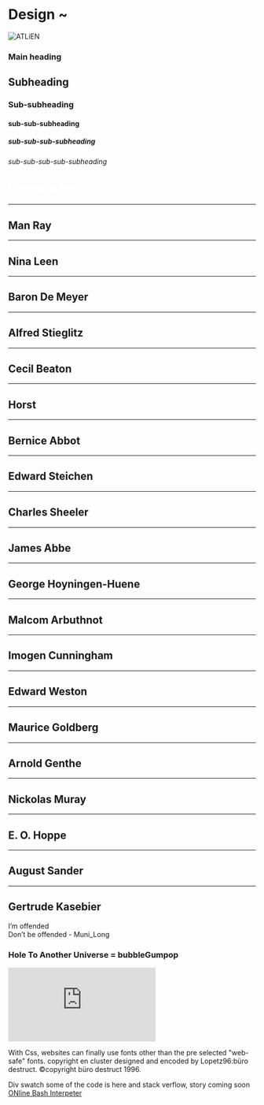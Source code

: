 # Design ~


![ATLiEN](https://pbs.twimg.com/media/GILodwkaMAASXdr?format=jpg&name=4096x4096)




<h3><span id="Main_heading">Main heading</span></h3>
<h2><span id="Subheading">Subheading</span></h2>
<h3><span id="Sub-subheading">Sub-subheading</span></h3>
<h4><span id="sub-sub-subheading">sub-sub-subheading</span></h4>
<h5><span id="sub-sub-sub-subheading">sub-sub-sub-subheading</span></h5>
<h6><span id="sub-sub-sub-sub-subheading">sub-sub-sub-sub-subheading</span></h6>

<div class="photoGcontainer">
  <h2 style="color:white;" class="neon">

Photographers
  </h2>
  <hr>
    <p style="color:white;" class="neon">
  <h2>Man Ray</h2>
  <hr>
  <h2>Nina Leen</h2>
  <hr>
  <h2>Baron De Meyer</h2>
  <hr>
  <h2>Alfred Stieglitz</h2>
  <hr>
  <h2>Cecil Beaton</h2>
  <hr>
  <h2>Horst</h2>
  <hr>
  <h2>Bernice Abbot</h2>
  <hr>
  <h2>Edward Steichen</h2>
  <hr>
  <h2>Charles Sheeler</h2>
  <hr>
  <h2>James Abbe</h2>
  <hr>
  <h2>George Hoyningen-Huene</h2>
  <hr>
  <h2>Malcom Arbuthnot</h2>
  <hr>
  <h2>Imogen Cunningham</h2>
  <hr>
  <h2>Edward Weston</h2>
  <hr>
  <h2>Maurice Goldberg</h2>
  <hr>
  <h2>Arnold Genthe</h2>
  <hr>
  <h2>Nickolas Muray</h2>
  <hr>
  <h2>E. O. Hoppe</h2>
  <hr>
  <h2>August Sander</h2>
  <hr>
  <h2>Gertrude Kasebier</h2>
 I’m offended <br>
      Don’t be offended - Muni_Long  
</p>
</div>

<div class="clusterdiv">



<h3>Hole To Another Universe = bubbleGumpop</h3>
  <embed src="https://w.soundcloud.com/player/?url=https%3A//api.soundcloud.com/tracks/1305556006&color=%23ff5500&auto_play=false&hide_related=false&show_comments=true&show_user=true&show_reposts=false&show_teaser=true&visual=true" />
  
  With Css, websites can finally use fonts other than the pre selected "web-safe" fonts.
  copyright
  en cluster designed and encoded by Lopetz96:büro destruct. ©copyright büro destruct 1996.
</div>

Div swatch some of the code is here and stack verflow, story coming soon
 [ONline Bash Interpeter](https://www.onlinegdb.com/online_bash_shell)

